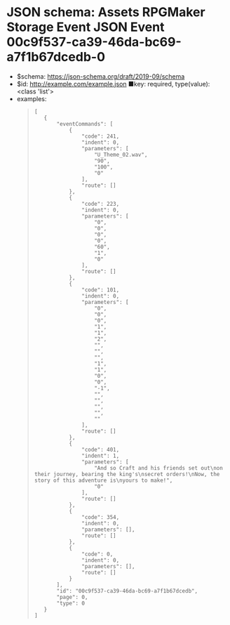 ﻿# JSON schema: Assets RPGMaker Storage Event JSON Event 00c9f537-ca39-46da-bc69-a7f1b67dcedb-0

* $schema: https://json-schema.org/draft/2019-09/schema
* $id: http://example.com/example.json
■key: required, type(value): <class 'list'>
* examples:
    >```
    >[
    >    {
    >        "eventCommands": [
    >            {
    >                "code": 241,
    >                "indent": 0,
    >                "parameters": [
    >                    "U_Theme_02.wav",
    >                    "90",
    >                    "100",
    >                    "0"
    >                ],
    >                "route": []
    >            },
    >            {
    >                "code": 223,
    >                "indent": 0,
    >                "parameters": [
    >                    "0",
    >                    "0",
    >                    "0",
    >                    "0",
    >                    "60",
    >                    "1",
    >                    "0"
    >                ],
    >                "route": []
    >            },
    >            {
    >                "code": 101,
    >                "indent": 0,
    >                "parameters": [
    >                    "0",
    >                    "0",
    >                    "0",
    >                    "1",
    >                    "1",
    >                    "2",
    >                    "",
    >                    "",
    >                    "",
    >                    "1",
    >                    "1",
    >                    "0",
    >                    "0",
    >                    "-1",
    >                    "",
    >                    "",
    >                    "",
    >                    "",
    >                    ""
    >                ],
    >                "route": []
    >            },
    >            {
    >                "code": 401,
    >                "indent": 1,
    >                "parameters": [
    >                    "And so Craft and his friends set out\non their journey, bearing the king's\nsecret orders!\nNow, the story of this adventure is\nyours to make!",
    >                    "0"
    >                ],
    >                "route": []
    >            },
    >            {
    >                "code": 354,
    >                "indent": 0,
    >                "parameters": [],
    >                "route": []
    >            },
    >            {
    >                "code": 0,
    >                "indent": 0,
    >                "parameters": [],
    >                "route": []
    >            }
    >        ],
    >        "id": "00c9f537-ca39-46da-bc69-a7f1b67dcedb",
    >        "page": 0,
    >        "type": 0
    >    }
    >]
    >```

